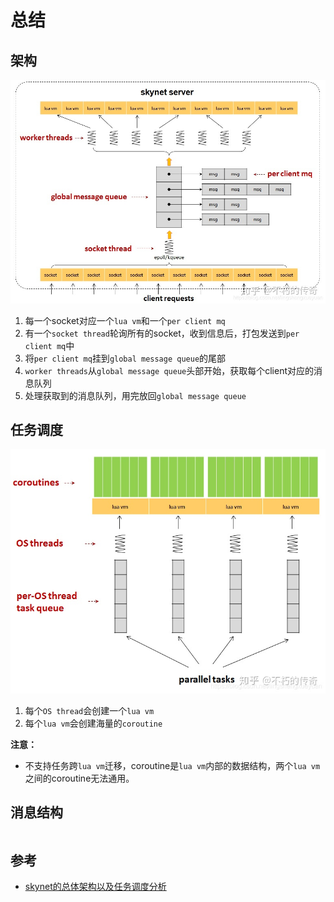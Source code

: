 # 总结



## 架构

![constructor](res/constructor.jpeg)

1. 每一个socket对应一个`lua vm`和一个`per client mq`
2. 有一个`socket thread`轮询所有的socket，收到信息后，打包发送到`per client mq`中
3. 将`per client mq`挂到`global message queue`的尾部
4. `worker threads`从`global message queue`头部开始，获取每个client对应的消息队列
5. 处理获取到的消息队列，用完放回`global message queue`



## 任务调度

![job_dispatch](res/job_dispatch.jpg)

1. 每个`OS thread`会创建一个`lua vm`
2. 每个`lua vm`会创建海量的`coroutine`

**注意：**

- 不支持任务跨`lua vm`迁移，coroutine是`lua vm`内部的数据结构，两个`lua vm`之间的coroutine无法通用。



## 消息结构

```c
```





## 参考

- [skynet的总体架构以及任务调度分析](https://zhuanlan.zhihu.com/p/339599579)

